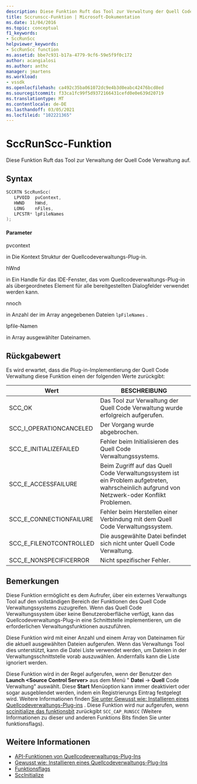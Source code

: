 ```yaml
---
description: Diese Funktion Ruft das Tool zur Verwaltung der Quell Code Verwaltung auf.
title: Sccrunscc-Funktion | Microsoft-Dokumentation
ms.date: 11/04/2016
ms.topic: conceptual
f1_keywords:
- SccRunScc
helpviewer_keywords:
- SccRunScc function
ms.assetid: bbe7c931-b17a-4779-9cf6-59e5f9f0c172
author: acangialosi
ms.author: anthc
manager: jmartens
ms.workload:
- vssdk
ms.openlocfilehash: ca492c35ba061072dc9e4b3d0eabc42476bcd8ed
ms.sourcegitcommit: f33ca1fc99f5d9372166431cefd0e0e639d20719
ms.translationtype: MT
ms.contentlocale: de-DE
ms.lasthandoff: 03/05/2021
ms.locfileid: "102221365"
---
```

# <a name="sccrunscc-function"></a>SccRunScc-Funktion
Diese Funktion Ruft das Tool zur Verwaltung der Quell Code Verwaltung auf.

## <a name="syntax"></a>Syntax

```cpp
SCCRTN SccRunScc(
   LPVOID  pvContext,
   HWND    hWnd,
   LONG    nFiles,
   LPCSTR* lpFileNames
);
```

#### <a name="parameters"></a>Parameter
 pvcontext

in Die Kontext Struktur der Quellcodeverwaltungs-Plug-in.

 hWnd

in Ein Handle für das IDE-Fenster, das vom Quellcodeverwaltungs-Plug-in als übergeordnetes Element für alle bereitgestellten Dialogfelder verwendet werden kann.

 nnoch

in Anzahl der im Array angegebenen Dateien `lpFileNames` .

 lpfile-Namen

in Array ausgewählter Dateinamen.

## <a name="return-value"></a>Rückgabewert
 Es wird erwartet, dass die Plug-in-Implementierung der Quell Code Verwaltung diese Funktion einen der folgenden Werte zurückgibt:

|Wert|BESCHREIBUNG|
|-----------|-----------------|
|SCC_OK|Das Tool zur Verwaltung der Quell Code Verwaltung wurde erfolgreich aufgerufen.|
|SCC_I_OPERATIONCANCELED|Der Vorgang wurde abgebrochen.|
|SCC_E_INITIALIZEFAILED|Fehler beim Initialisieren des Quell Code Verwaltungssystems.|
|SCC_E_ACCESSFAILURE|Beim Zugriff auf das Quell Code Verwaltungssystem ist ein Problem aufgetreten, wahrscheinlich aufgrund von Netzwerk-oder Konflikt Problemen.|
|SCC_E_CONNECTIONFAILURE|Fehler beim Herstellen einer Verbindung mit dem Quell Code Verwaltungssystem.|
|SCC_E_FILENOTCONTROLLED|Die ausgewählte Datei befindet sich nicht unter Quell Code Verwaltung.|
|SCC_E_NONSPECIFICERROR|Nicht spezifischer Fehler.|

## <a name="remarks"></a>Bemerkungen
 Diese Funktion ermöglicht es dem Aufrufer, über ein externes Verwaltungs Tool auf den vollständigen Bereich der Funktionen des Quell Code Verwaltungssystems zuzugreifen. Wenn das Quell Code Verwaltungssystem über keine Benutzeroberfläche verfügt, kann das Quellcodeverwaltungs-Plug-in eine Schnittstelle implementieren, um die erforderlichen Verwaltungsfunktionen auszuführen.

 Diese Funktion wird mit einer Anzahl und einem Array von Dateinamen für die aktuell ausgewählten Dateien aufgerufen. Wenn das Verwaltungs Tool dies unterstützt, kann die Datei Liste verwendet werden, um Dateien in der Verwaltungsschnittstelle vorab auszuwählen. Andernfalls kann die Liste ignoriert werden.

 Diese Funktion wird in der Regel aufgerufen, wenn der Benutzer den **Launch \<Source Control Server>** aus dem Menü " **Datei**  ->  **Quell** Code Verwaltung" auswählt. Diese **Start** Menüoption kann immer deaktiviert oder sogar ausgeblendet werden, indem ein Registrierungs Eintrag festgelegt wird. Weitere Informationen finden [Sie unter Gewusst wie: Installieren eines Quellcodeverwaltungs-Plug-ins](../extensibility/internals/how-to-install-a-source-control-plug-in.md) . Diese Funktion wird nur aufgerufen, wenn [sccinitialize das funktionsbit](../extensibility/sccinitialize-function.md) zurückgibt `SCC_CAP_RUNSCC` (Weitere Informationen zu dieser und anderen Funktions Bits finden Sie unter funktionsflags). [](../extensibility/capability-flags.md)

## <a name="see-also"></a>Weitere Informationen
- [API-Funktionen von Quellcodeverwaltungs-Plug-Ins](../extensibility/source-control-plug-in-api-functions.md)
- [Gewusst wie: Installieren eines Quellcodeverwaltungs-Plug-Ins](../extensibility/internals/how-to-install-a-source-control-plug-in.md)
- [Funktionsflags](../extensibility/capability-flags.md)
- [SccInitialize](../extensibility/sccinitialize-function.md)
